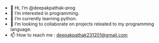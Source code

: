 - 👋 Hi, I’m @deepakpathak-prog
- 👀 I’m interested in programming.
- 🌱 I’m currently learning python.
- 💞️ I’m looking to collaborate on projects releated to my programming language.
- 📫 How to reach me : deepakpathak231201@gmail.com

<!---
deepakpathak-prog/deepakpathak-prog is a ✨ special ✨ repository because its `README.md` (this file) appears on your GitHub profile.
You can click the Preview link to take a look at your changes.
--->

